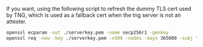 
If you want, using the following script to refresh the dummy TLS cert used by TNG, which is used as a fallback cert when the tng server is not an attester.

```sh
openssl ecparam -out ./serverkey.pem -name secp256r1 -genkey
openssl req -new -key ./serverkey.pem -x509 -nodes -days 365000 -subj "/CN=TNG Dummy Cert,O=Inclavare Containers" -out ./servercert.pem
```
